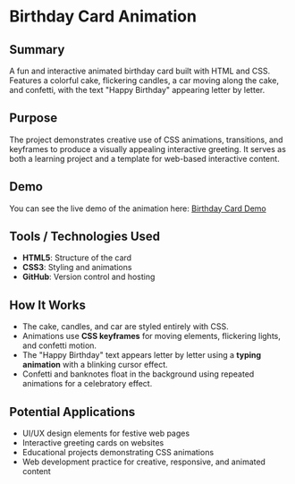 # Birthday Card Animation

## Summary
A fun and interactive animated birthday card built with HTML and CSS. Features a colorful cake, flickering candles, a car moving along the cake, and confetti, with the text "Happy Birthday" appearing letter by letter.

## Purpose
The project demonstrates creative use of CSS animations, transitions, and keyframes to produce a visually appealing interactive greeting. It serves as both a learning project and a template for web-based interactive content.

## Demo
You can see the live demo of the animation here: [Birthday Card Demo](https://daria-ropelato.github.io/Potion_htmml_css)

## Tools / Technologies Used
- **HTML5**: Structure of the card
- **CSS3**: Styling and animations
- **GitHub**: Version control and hosting

## How It Works
- The cake, candles, and car are styled entirely with CSS.  
- Animations use **CSS keyframes** for moving elements, flickering lights, and confetti motion.  
- The "Happy Birthday" text appears letter by letter using a **typing animation** with a blinking cursor effect.  
- Confetti and banknotes float in the background using repeated animations for a celebratory effect.  

## Potential Applications
- UI/UX design elements for festive web pages  
- Interactive greeting cards on websites  
- Educational projects demonstrating CSS animations  
- Web development practice for creative, responsive, and animated content


